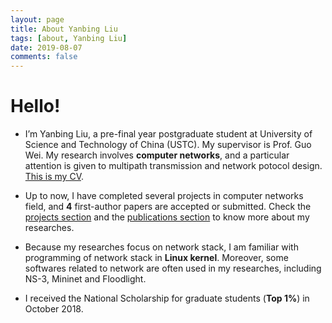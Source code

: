 ```yaml
---
layout: page
title: About Yanbing Liu
tags: [about, Yanbing Liu]
date: 2019-08-07
comments: false
---
```


# Hello!
* I’m Yanbing Liu, a pre-final year postgraduate student at University of Science and Technology of China (USTC). My supervisor is Prof. Guo Wei. My research involves <b>computer networks</b>, and a particular attention is given to multipath transmission and network potocol design. <a href="/assets/pdf/Resume_YanbingLiu_One_Page_Public.pdf">This is my CV</a>.

* Up to now, I have completed several projects in computer networks field, and <b>4</b> first-author papers are accepted or submitted. Check the <a href="/projects">projects section</a> and the <a href="/publications">publications section</a> to know more about my researches.

* Because my researches focus on network stack, I am familiar with programming of network stack in <b>Linux kernel</b>. Moreover, some softwares related to network are often used in my researches, including NS-3, Mininet and Floodlight.

* I received the National Scholarship for graduate students (<b>Top 1%</b>) in October 2018.
